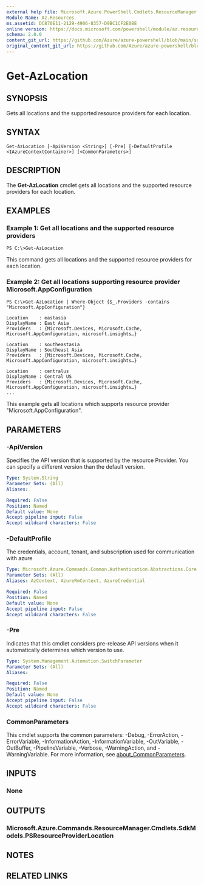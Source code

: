 ```yaml
---
external help file: Microsoft.Azure.PowerShell.Cmdlets.ResourceManager.dll-Help.xml
Module Name: Az.Resources
ms.assetid: DC870E11-2129-4906-8357-D9BC1CF2E08E
online version: https://docs.microsoft.com/powershell/module/az.resources/get-azlocation
schema: 2.0.0
content_git_url: https://github.com/Azure/azure-powershell/blob/main/src/Resources/Resources/help/Get-AzLocation.md
original_content_git_url: https://github.com/Azure/azure-powershell/blob/main/src/Resources/Resources/help/Get-AzLocation.md
---
```


# Get-AzLocation

## SYNOPSIS
Gets all locations and the supported resource providers for each location.

## SYNTAX

```
Get-AzLocation [-ApiVersion <String>] [-Pre] [-DefaultProfile <IAzureContextContainer>] [<CommonParameters>]
```

## DESCRIPTION
The **Get-AzLocation** cmdlet gets all locations and the supported resource providers for each location.

## EXAMPLES

### Example 1: Get all locations and the supported resource providers
```
PS C:\>Get-AzLocation
```

This command gets all locations and the supported resource providers for each location.

### Example 2: Get all locations supporting resource provider Microsoft.AppConfiguration
```
PS C:\>Get-AzLocation | Where-Object {$_.Providers -contains "Microsoft.AppConfiguration"}

Location    : eastasia
DisplayName : East Asia
Providers   : {Microsoft.Devices, Microsoft.Cache, Microsoft.AppConfiguration, microsoft.insights…}

Location    : southeastasia
DisplayName : Southeast Asia
Providers   : {Microsoft.Devices, Microsoft.Cache, Microsoft.AppConfiguration, microsoft.insights…}

Location    : centralus
DisplayName : Central US
Providers   : {Microsoft.Devices, Microsoft.Cache, Microsoft.AppConfiguration, microsoft.insights…}
...
```

This example gets all locations which supports resource provider "Microsoft.AppConfiguration".

## PARAMETERS

### -ApiVersion
Specifies the API version that is supported by the resource Provider.
You can specify a different version than the default version.

```yaml
Type: System.String
Parameter Sets: (All)
Aliases:

Required: False
Position: Named
Default value: None
Accept pipeline input: False
Accept wildcard characters: False
```

### -DefaultProfile
The credentials, account, tenant, and subscription used for communication with azure

```yaml
Type: Microsoft.Azure.Commands.Common.Authentication.Abstractions.Core.IAzureContextContainer
Parameter Sets: (All)
Aliases: AzContext, AzureRmContext, AzureCredential

Required: False
Position: Named
Default value: None
Accept pipeline input: False
Accept wildcard characters: False
```

### -Pre
Indicates that this cmdlet considers pre-release API versions when it automatically determines which version to use.

```yaml
Type: System.Management.Automation.SwitchParameter
Parameter Sets: (All)
Aliases:

Required: False
Position: Named
Default value: None
Accept pipeline input: False
Accept wildcard characters: False
```

### CommonParameters
This cmdlet supports the common parameters: -Debug, -ErrorAction, -ErrorVariable, -InformationAction, -InformationVariable, -OutVariable, -OutBuffer, -PipelineVariable, -Verbose, -WarningAction, and -WarningVariable. For more information, see [about_CommonParameters](http://go.microsoft.com/fwlink/?LinkID=113216).

## INPUTS

### None

## OUTPUTS

### Microsoft.Azure.Commands.ResourceManager.Cmdlets.SdkModels.PSResourceProviderLocation

## NOTES

## RELATED LINKS

